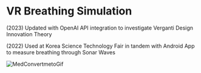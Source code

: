 # VR Breathing Simulation

(2023) Updated with OpenAI API integration to investigate Verganti Design Innovation Theory 

(2022) Used at Korea Science Technology Fair in tandem with Android App to measure breathing through Sonar Waves
 
![MedConvertmetoGif](https://github.com/desuqcafe/VR-Breathing-Simulation-AI/assets/120336423/48728663-6fda-41d9-93b0-352aa0c2ba64)
